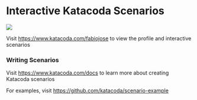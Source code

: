 # Interactive Katacoda Scenarios

[![](http://shields.katacoda.com/katacoda/fabiojose/count.svg)](https://www.katacoda.com/fabiojose "Get your profile on Katacoda.com")

Visit https://www.katacoda.com/fabiojose to view the profile and interactive scenarios

### Writing Scenarios
Visit https://www.katacoda.com/docs to learn more about creating Katacoda scenarios

For examples, visit https://github.com/katacoda/scenario-example
